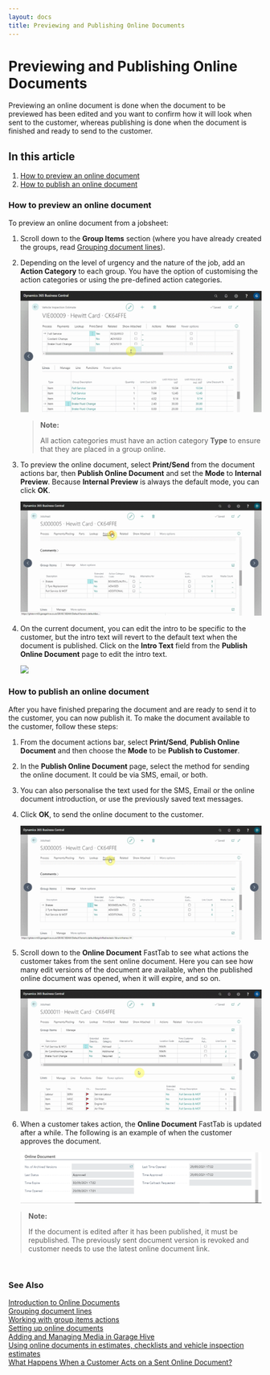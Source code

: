 ```yaml
---
layout: docs
title: Previewing and Publishing Online Documents
---
```


# Previewing and Publishing Online Documents 

Previewing an online document is done when the document to be previewed has been edited and you want to confirm how it will look when sent to the customer, whereas publishing is done when the document is finished and ready to send to the customer.

## In this article

1. [How to preview an online document](#how-to-preview-an-online-document)
2. [How to publish an online document](#how-to-publish-an-online-document)

### How to preview an online document
To preview an online document from a jobsheet:
1. Scroll down to the **Group Items** section (where you have already created the groups, read [Grouping document lines](garagehive-group-items-grouping-document-lines.html)).
2. Depending on the level of urgency and the nature of the job, add an **Action Category** to each group. You have the option of customising the action categories or using the pre-defined action categories.

   ![](media/garagehive-online-documents-previewing-and-publishing1.gif)

   > **Note:**
   >
   > All action categories must have an action category **Type** to ensure that they are placed in a group online.

3. To preview the online document, select **Print/Send** from the document actions bar, then **Publish Online Document** and set the **Mode** to **Internal Preview**. Because **Internal Preview** is always the default mode, you can click **OK**.

   ![](media/garagehive-online-documents-previewing-and-publishing2.gif)

4. On the current document, you can edit the intro to be specific to the customer, but the intro text will revert to the default text when the document is published. Click on the **Intro Text** field from the **Publish Online Document** page to edit the intro text.

   ![](media/garagehive-online-documents-previewing-and-publishing3.gif)

### How to publish an online document
After you have finished preparing the document and are ready to send it to the customer, you can now publish it. To make the document available to the customer, follow these steps:
1. From the document actions bar, select **Print/Send**, **Publish Online Document** and then choose the **Mode** to be **Publish to Customer**.
2. In the **Publish Online Document** page, select the method for sending the online document. It could be via SMS, email, or both.
3. You can also personalise the text used for the SMS, Email or the online document introduction, or use the previously saved text messages.
4. Click **OK**, to send the online document to the customer.

   ![](media/garagehive-online-documents-previewing-and-publishing5.gif)

5. Scroll down to the **Online Document** FastTab to see what actions the customer takes from the sent online document. Here you can see how many edit versions of the document are available, when the published online document was opened, when it will expire, and so on.

   ![](media/garagehive-online-documents-previewing-and-publishing6.gif)

6. When a customer takes action, the **Online Document** FastTab is updated after a while. The following is an example of when the customer approves the document.

   ![](media/garagehive-online-documents-previewing-and-publishing7.png)


> **Note:**
>
> If the document is edited after it has been published, it must be republished. The previously sent document version is revoked and customer needs to use the latest online document link.

<br>

### **See Also**

[Introduction to Online Documents](garagehive-online-documents-introduction.html) \
[Grouping document lines](garagehive-group-items-grouping-document-lines.html) \
[Working with group items actions](garagehive-group-items-working-with-group-items-actions.html) \
[Setting up online documents](garagehive-online-documents-setting-up-online-documents.html) \
[Adding and Managing Media in Garage Hive](garagehive-online-documents-adding-and-managing-media.html) \
[Using online documents in estimates, checklists and vehicle inspection estimates](garagehive-online-documents-using-online-documents-in-estimates-checklists-and-vehicle-inspection-estimates.html) \
[What Happens When a Customer Acts on a Sent Online Document?](garagehive-online-documents-what-happens-for-customers-actions.html)
